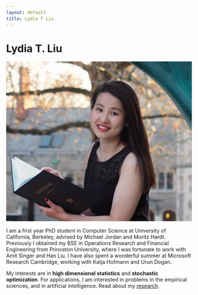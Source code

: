 ```yaml
---
layout: default
title: Lydia T Liu
---
```

	
	
# Lydia T. Liu #

<img src="img/web_prof.jpg" alt="Photo" class="leftside_image">

I am a first year PhD student in Computer Science at University of California, Berkeley, advised by Michael Jordan and Moritz Hardt.
			Previously I obtained my BSE in Operations Research and Financial Engineering from Princeton University, 
			where I was fortunate to work with Amit Singer and Han Liu. I have also spent a wonderful summer at Microsoft Research Cambridge, 
			working with Katja Hofmann and Urun Dogan.


My interests are in __high dimensional statistics__ and __stochastic optimization__. For applications,
			I am interested in problems in the empirical sciences, and in artificial intelligence. Read about my
			[research](/projects/).
	<!--<p> I am sometimes a <a href="/writing">poet</a>.</p> -->
